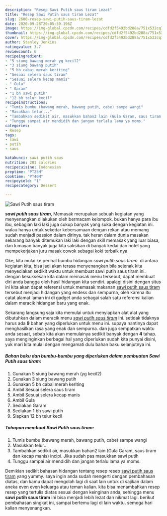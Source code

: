 ```yaml
---
description: "Resep Sawi Putih saus tiram Lezat"
title: "Resep Sawi Putih saus tiram Lezat"
slug: 2600-resep-sawi-putih-saus-tiram-lezat
date: 2020-09-28T20:05:59.196Z
image: https://img-global.cpcdn.com/recipes/cdfd2f5492bd288a/751x532cq70/sawi-putih-saus-tiram-foto-resep-utama.jpg
thumbnail: https://img-global.cpcdn.com/recipes/cdfd2f5492bd288a/751x532cq70/sawi-putih-saus-tiram-foto-resep-utama.jpg
cover: https://img-global.cpcdn.com/recipes/cdfd2f5492bd288a/751x532cq70/sawi-putih-saus-tiram-foto-resep-utama.jpg
author: Stanley Jenkins
ratingvalue: 3.7
reviewcount: 6
recipeingredient:
- "5 siung bawang merah yg kecil2"
- "3 siung bawang putih"
- "5 bh cabai merah keriting"
- "Sesuai selera saus tiram"
- "Sesuai selera kecap manis"
- " Gula"
- " Garam"
- "1 bh sawi putih"
- "12 bh telur kecil"
recipeinstructions:
- "Tumis bumbu (bawang merah, bawang putih, cabe) sampe wangi"
- "Masukkan telur..."
- "Tambahkan sedikit air, masukkan bahan2 lain (Gula Garam, saus tiram dan kecap manis) incipi. Jika sudah pas masukkan sawi putih"
- "Tunggu sampai air mendidih dan jangan terlalu lama ya moms."
categories:
- Resep
tags:
- sawi
- putih
- saus

katakunci: sawi putih saus 
nutrition: 201 calories
recipecuisine: Indonesian
preptime: "PT25M"
cooktime: "PT40M"
recipeyield: "1"
recipecategory: Dessert

---
```



![Sawi Putih saus tiram](https://img-global.cpcdn.com/recipes/cdfd2f5492bd288a/751x532cq70/sawi-putih-saus-tiram-foto-resep-utama.jpg)

<b><i>sawi putih saus tiram</i></b>, Memasak merupakan sebuah kegiatan yang menyenangkan dilakukan oleh bermacam kelompok. bukan hanya para ibu ibu, sebagian laki laki juga cukup banyak yang suka dengan kegiatan ini. walau hanya untuk sekedar kebersamaan dengan rekan atau memang sudah menjadi passion dalam dirinya. tak heran dalam dunia masakan sekarang banyak ditemukan laki laki dengan skill memasak yang luar biasa, dan lumayan banyak juga kita saksikan di banyak kedai dan hotel yang mempekerjakan juru masak cowok sebagai koki terbaik nya.

Oke, kita mulai ke perihal bumbu hidangan <i>sawi putih saus tiram</i>. di antara kegiatan kita, bisa jadi akan terasa menyenangkan bila sejenak kita menyediakan sedikit waktu untuk membuat sawi putih saus tiram ini. dengan kesuksesan kita dalam memasak menu tersebut, dapat membuat diri anda bangga oleh hasil hidangan kita sendiri. apalagi disini dengan situs ini kita akan dapat referensi untuk memasak makanan <u>sawi putih saus tiram</u> tersebut menjadi hidangan yang endess dan sempurna, oleh karena itu catat alamat laman ini di gadget anda sebagai salah satu referensi kalian dalam meracik hidangan baru yang enak.




Sekarang langsung saja kita memulai untuk menyiapkan alat alat yang dibutuhkan dalam meracik menu <u><i>sawi putih saus tiram</i></u> ini. setidak tidaknya harus ada <b>9</b> bahan yang diperlukan untuk menu ini. supaya nantinya dapat menghasilkan rasa yang enak dan sempurna. dan juga sempatkan waktu anda sesaat, sebab kita akan memulainya sedikit banyak dengan <b>4</b> tahap. saya menginginkan berbagai hal yang diperlukan sudah kita punyai disini, yuk mari kita mulai dengan mengamati dulu bahan baku selanjutnya ini.

<!--inarticleads1-->

##### Bahan baku dan bumbu-bumbu yang diperlukan dalam pembuatan Sawi Putih saus tiram:

1. Gunakan 5 siung bawang merah (yg kecil2)
1. Gunakan 3 siung bawang putih
1. Gunakan 5 bh cabai merah keriting
1. Ambil Sesuai selera saus tiram
1. Ambil Sesuai selera kecap manis
1. Ambil  Gula
1. Sediakan  Garam
1. Sediakan 1 bh sawi putih
1. Siapkan 12 bh telur kecil




<!--inarticleads2-->

##### Tahapan membuat Sawi Putih saus tiram:

1. Tumis bumbu (bawang merah, bawang putih, cabe) sampe wangi
1. Masukkan telur...
1. Tambahkan sedikit air, masukkan bahan2 lain (Gula Garam, saus tiram dan kecap manis) incipi. Jika sudah pas masukkan sawi putih
1. Tunggu sampai air mendidih dan jangan terlalu lama ya moms.




Demikian sedikit bahasan hidangan tentang resep resep <u>sawi putih saus tiram</u> yang yummy. saya ingin anda sudah mengerti dengan pembahasan diatas, dan kamu dapat mengolah lagi di saat lain untuk di sajikan dalam aneka even even keluarga atau teman kalian. kita bisa menambahkan resep resep yang tertulis diatas sesuai dengan keinginan anda, sehingga menu <b>sawi putih saus tiram</b> ini bisa menjadi lebih lezat dan nikmat lagi. berikut pembahasan singkat ini, sampai bertemu lagi di lain waktu. semoga hari kalian menyenangkan.
